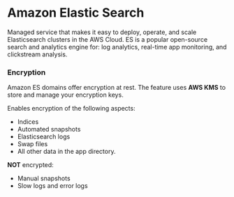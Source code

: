 # Amazon Elastic Search

Managed service that makes it easy to deploy, operate, and scale Elasticsearch clusters in the AWS Cloud. ES is a popular open-source search and analytics engine for: log analytics, real-time app monitoring, and clickstream analysis.

### Encryption

Amazon ES domains offer encryption at rest. The feature uses **AWS KMS** to store and manage your encryption keys. 

Enables encryption of the following aspects:
- Indices
- Automated snapshots
- Elasticsearch logs
- Swap files
- All other data in the app directory.

**NOT** encrypted:
- Manual snapshots
- Slow logs and error logs